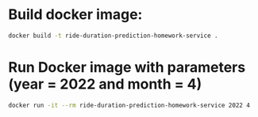 # Build docker image: 
```bash
docker build -t ride-duration-prediction-homework-service . 
```

# Run Docker image with parameters (year = 2022 and month = 4)
```bash
docker run -it --rm ride-duration-prediction-homework-service 2022 4
```